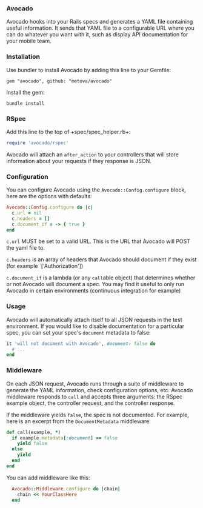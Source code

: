 ### Avocado

Avocado hooks into your Rails specs and generates a YAML file containing useful information. It sends
that YAML file to a configurable URL where you can do whatever you want with it, such as display API
documentation for your mobile team.

### Installation

Use bundler to install Avocado by adding this line to your Gemfile:
```
gem "avocado", github: "metova/avocado"
```

Install the gem:
```
bundle install
```

### RSpec

Add this line to the top of +spec/spec_helper.rb+:

```ruby
require 'avocado/rspec'
```

Avocado will attach an `after_action` to your controllers that will store information about your requests
if they response is JSON.

### Configuration

You can configure Avocado using the `Avocado::Config.configure` block, here are the options with defaults:

```ruby
Avocado::Config.configure do |c|
  c.url = nil
  c.headers = []
  c.document_if = -> { true }
end
```

`c.url` MUST be set to a valid URL. This is the URL that Avocado will POST the yaml file to.

`c.headers` is an array of headers that Avocado should document if they exist (for example `['Authorization'])

`c.document_if` is a lambda (or any `call`able object) that determines whether or not Avocado will
document a spec. You may find it useful to only run Avocado in certain environments (continuous integration for example)

### Usage

Avocado will automatically attach itself to all JSON requests in the test environment. If you would like
to disable documentation for a particular spec, you can set your spec's `document` metadata to false:

```ruby
it 'will not document with Avocado', document: false do
  # ...
end
```

### Middleware

On each JSON request, Avocado runs through a suite of middleware to generate the YAML information, check
configuration options, etc. Avocado middleware responds to `call` and accepts three arguments: the RSpec
example object, the controller request, and the controller response.

If the middleware yields `false`, the spec is not documented. For example, here is an excerpt from the
`DocumentMetadata` middleware:

```ruby
def call(example, *)
  if example.metadata[:document] == false
    yield false
  else
    yield
  end
end
```

You can add middleware like this:

```ruby
  Avocado::Middleware.configure do |chain|
    chain << YourClassHere
  end
```
